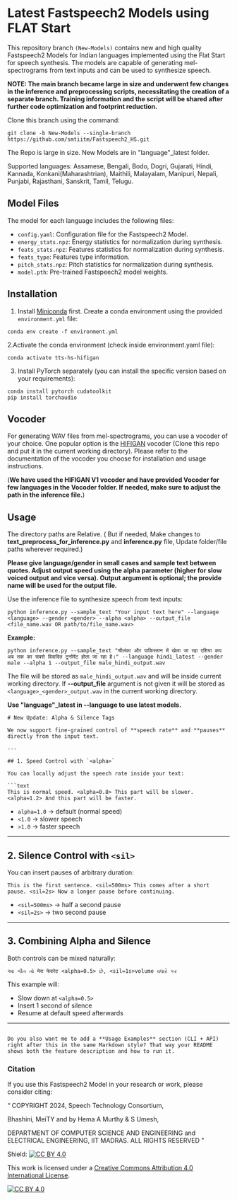 # Latest Fastspeech2 Models using FLAT Start

This repository branch `(New-Models)` contains new and high quality Fastspeech2 Models for Indian languages implemented using the Flat Start for speech synthesis. The models are capable of generating mel-spectrograms from text inputs and can be used to synthesize speech. 

**NOTE: The main branch became large in size and underwent few changes in the inference and preprocessing scripts, necessitating the creation of a separate branch. Training information and the script will be shared after further code optimization and footprint reduction.**

Clone this branch using the command:

```
git clone -b New-Models --single-branch https://github.com/smtiitm/Fastspeech2_HS.git
```

The Repo is large in size. New Models are in "language"_latest folder.

Supported languages: Assamese, Bengali, Bodo, Dogri, Gujarati, Hindi, Kannada, Konkani(Maharashtrian), Maithili, Malayalam, Manipuri, Nepali, Punjabi, Rajasthani, Sanskrit, Tamil, Telugu.


## Model Files

The model for each language includes the following files:

- `config.yaml`: Configuration file for the Fastspeech2 Model.
- `energy_stats.npz`: Energy statistics for normalization during synthesis.
- `feats_stats.npz`: Features statistics for normalization during synthesis.
- `feats_type`: Features type information.
- `pitch_stats.npz`: Pitch statistics for normalization during synthesis.
- `model.pth`: Pre-trained Fastspeech2 model weights.

## Installation

1. Install [Miniconda](https://docs.conda.io/projects/miniconda/en/latest/) first. Create a conda environment using the provided `environment.yml` file:

```shell
conda env create -f environment.yml
```

2.Activate the conda environment (check inside environment.yaml file):
```shell
conda activate tts-hs-hifigan
```

3.  Install PyTorch separately (you can install the specific version based on your requirements):
```shell
conda install pytorch cudatoolkit
pip install torchaudio
```
## Vocoder
For generating WAV files from mel-spectrograms, you can use a vocoder of your choice. One popular option is the [HIFIGAN](https://github.com/jik876/hifi-gan) vocoder (Clone this repo and put it in the current working directory). Please refer to the documentation of the vocoder you choose for installation and usage instructions. 

(**We have used the HIFIGAN V1 vocoder and have provided Vocoder for few languages in the Vocoder folder. If needed, make sure to adjust the path in the inference file.**)

## Usage

The directory paths are Relative. ( But if needed, Make changes to **text_preprocess_for_inference.py** and **inference.py** file, Update folder/file paths wherever required.)

**Please give language/gender in small cases and sample text between quotes. Adjust output speed using the alpha parameter (higher for slow voiced output and vice versa). Output argument is optional; the provide name will be used for the output file.** 

Use the inference file to synthesize speech from text inputs:
```shell
python inference.py --sample_text "Your input text here" --language <language> --gender <gender> --alpha <alpha> --output_file <file_name.wav OR path/to/file_name.wav>
```

**Example:**

```
python inference.py --sample_text "श्रीलंका और पाकिस्तान में खेला जा रहा एशिया कप अब तक का सबसे विवादित टूर्नामेंट होता जा रहा है।" --language hindi_latest --gender male --alpha 1 --output_file male_hindi_output.wav
```
The file will be stored as `male_hindi_output.wav` and will be inside current working directory. If **--output_file** argument is not given it will be stored as `<language>_<gender>_output.wav` in the current working directory.

**Use "language"_latest in --language to use latest models.**


```
# New Update: Alpha & Silence Tags

We now support fine-grained control of **speech rate** and **pauses** directly from the input text.

---

## 1. Speed Control with `<alpha>`

You can locally adjust the speech rate inside your text:

```text
This is normal speed. <alpha=0.8> This part will be slower. <alpha=1.2> And this part will be faster.
````

* `alpha=1.0` → default (normal speed)
* `<1.0` → slower speech
* `>1.0` → faster speech

---

## 2. Silence Control with `<sil>`

You can insert pauses of arbitrary duration:

```text
This is the first sentence. <sil=500ms> This comes after a short pause. <sil=2s> Now a longer pause before continuing.
```

* `<sil=500ms>` → half a second pause
* `<sil=2s>` → two second pause

---

## 3. Combining Alpha and Silence

Both controls can be mixed naturally:

```text
આ ગીત તો मेरा फेवरेट <alpha=0.5> છે, <sil=1s>volume વધારે કર
```

This example will:

* Slow down at `<alpha=0.5>`
* Insert 1 second of silence
* Resume at default speed afterwards

---

```

Do you also want me to add a **Usage Examples** section (CLI + API) right after this in the same Markdown style? That way your README shows both the feature description and how to run it.
```



### Citation
If you use this Fastspeech2 Model in your research or work, please consider citing:

“
COPYRIGHT
2024, Speech Technology Consortium,

Bhashini, MeiTY and by Hema A Murthy & S Umesh,


DEPARTMENT OF COMPUTER SCIENCE AND ENGINEERING
and
ELECTRICAL ENGINEERING,
IIT MADRAS. ALL RIGHTS RESERVED "



Shield: [![CC BY 4.0][cc-by-shield]][cc-by]

This work is licensed under a
[Creative Commons Attribution 4.0 International License][cc-by].

[![CC BY 4.0][cc-by-image]][cc-by]

[cc-by]: http://creativecommons.org/licenses/by/4.0/
[cc-by-image]: https://i.creativecommons.org/l/by/4.0/88x31.png
[cc-by-shield]: https://img.shields.io/badge/License-CC%20BY%204.0-lightgrey.svg
